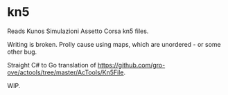 # kn5

Reads Kunos Simulazioni Assetto Corsa kn5 files. 

Writing is broken. Prolly cause using maps, which are unordered - or some other bug.

Straight C# to Go translation of https://github.com/gro-ove/actools/tree/master/AcTools/Kn5File.

WIP.
